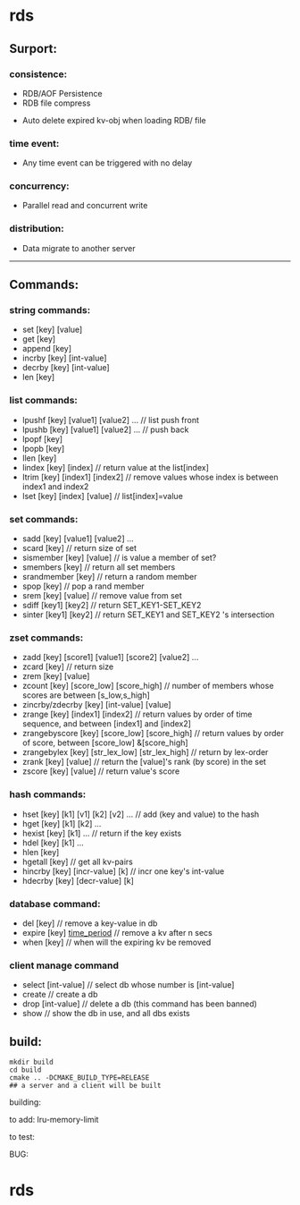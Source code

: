 # rds

## Surport:
### consistence:
- RDB/AOF Persistence
- RDB file compress
<!-- - AOF file rewrite -->
- Auto delete expired kv-obj when loading RDB/<!--AOF--> file
### time event:
- Any time event can be triggered with no delay
### concurrency:
- Parallel read and concurrent write
### distribution:
- Data migrate to another server

---

## Commands:
### string commands:
- set [key] [value]
- get [key]
- append [key]
- incrby [key] [int-value]
- decrby [key] [int-value]
- len [key]
### list commands:
- lpushf [key] [value1] [value2] ... // list push front
- lpushb [key] [value1] [value2] ... // push back
- lpopf [key]
- lpopb [key]
- llen [key]
- lindex [key] [index] // return value at the list[index]
- ltrim [key] [index1] [index2] // remove values whose index is between index1 and index2
- lset [key] [index] [value] // list[index]=value
### set commands:
- sadd [key] [value1] [value2] ...
- scard [key] // return size of set
- sismember [key] [value] // is value a member of set?
- smembers [key] // return all set members
- srandmember [key] // return a random member
- spop [key] // pop a rand member
- srem [key] [value] // remove value from set
- sdiff [key1] [key2] // return SET_KEY1-SET_KEY2
- sinter [key1] [key2] // return SET_KEY1 and SET_KEY2 's intersection
### zset commands:
- zadd [key] [score1] [value1] [score2] [value2] ...
- zcard [key] // return size
- zrem [key] [value]
- zcount [key] [score_low] [score_high] // number of members whose scores are between [s_low,s_high]
- zincrby/zdecrby [key] [int-value] [value]
- zrange [key] [index1] [index2] // return values by order of time sequence, and between [index1] and [index2] 
- zrangebyscore [key] [score_low] [score_high] // return values by order of score, between [score_low] &[score_high]
- zrangebylex [key] [str_lex_low] [str_lex_high] // return by lex-order
- zrank [key] [value] // return the [value]'s rank (by score) in the set
- zscore [key] [value] // return value's score
### hash commands:
- hset [key] [k1] [v1] [k2] [v2] ... // add (key and value) to the hash
- hget [key] [k1] [k2] ...
- hexist [key] [k1] ... // return if the key exists
- hdel [key] [k1] ...
- hlen [key]
- hgetall [key] // get all kv-pairs
- hincrby [key] [incr-value] [k] // incr one key's int-value
- hdecrby [key] [decr-value] [k]
### database command:
- del [key] // remove a key-value in db
- expire [key] [time_period](sec) // remove a kv after n secs
- when [key] // when will the expiring kv be removed
### client manage command
- select [int-value] // select db whose number is [int-value] 
- create // create a db
- drop [int-value] // delete a db (this command has been banned)
- show // show the db in use, and all dbs exists


## build:
    mkdir build
    cd build
    cmake .. -DCMAKE_BUILD_TYPE=RELEASE
    ## a server and a client will be built

building:

to add: 
    lru-memory-limit

to test:

BUG:

# rds
